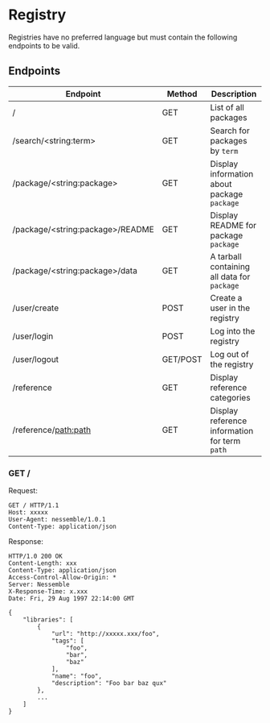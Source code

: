 # Registry

Registries have no preferred language but must contain the following endpoints
to be valid.

## Endpoints

| Endpoint                               | Method   | Description                                   |
|----------------------------------------|----------|-----------------------------------------------|
| /                                      | GET      | List of all packages                          |
| /search/&lt;string:term&gt;            | GET      | Search for packages by `term`                 |
| /package/&lt;string:package&gt;        | GET      | Display information about package `package`   |
| /package/&lt;string:package&gt;/README | GET      | Display README for package `package`          |
| /package/&lt;string:package&gt;/data   | GET      | A tarball containing all data for `package`   |
| /user/create                           | POST     | Create a user in the registry                 |
| /user/login                            | POST     | Log into the registry                         |
| /user/logout                           | GET/POST | Log out of the registry                       |
| /reference                             | GET      | Display reference categories                  |
| /reference/<path:path>                 | GET      | Display reference information for term `path` |

### GET /

Request:

```
GET / HTTP/1.1
Host: xxxxx
User-Agent: nessemble/1.0.1
Content-Type: application/json
```

Response:

```
HTTP/1.0 200 OK
Content-Length: xxx
Content-Type: application/json
Access-Control-Allow-Origin: *
Server: Nessemble
X-Response-Time: x.xxx
Date: Fri, 29 Aug 1997 22:14:00 GMT

{
    "libraries": [
        {
            "url": "http://xxxxx.xxx/foo",
            "tags": [
                "foo",
                "bar",
                "baz"
            ],
            "name": "foo",
            "description": "Foo bar baz qux"
        },
        ...
    ]
}
```
